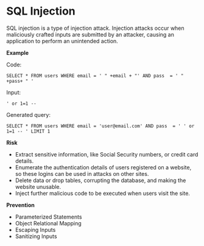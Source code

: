 # SQL Injection

SQL injection is a type of injection attack. Injection attacks occur when maliciously crafted inputs are submitted by an attacker, causing an application to perform an unintended action. 

**Example**

Code:

    SELECT * FROM users WHERE email = ' " +email + "' AND pass  = ' " +pass+ " ' 

Input:

    ' or 1=1 --

Generated query:

    SELECT * FROM users WHERE email = 'user@email.com' AND pass  = ' ' or 1=1 -- ' LIMIT 1

**Risk**

- Extract sensitive information, like Social Security numbers, or credit card details.
- Enumerate the authentication details of users registered on a website, so these logins can be used in attacks on other sites.
- Delete data or drop tables, corrupting the database, and making the website unusable.
- Inject further malicious code to be executed when users visit the site.


**Prevention**

- Parameterized Statements
- Object Relational Mapping
- Escaping Inputs
- Sanitizing Inputs

